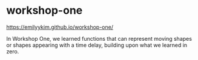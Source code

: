# workshop-one
https://emilyykim.github.io/workshop-one/

In Workshop One, we learned functions that can represent moving shapes or shapes appearing with a time delay, building upon what we learned in zero.
